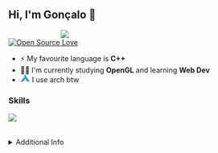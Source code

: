 ## Hi, I'm Gonçalo 👋

<img align='right' src="https://github-readme-stats.vercel.app/api/top-langs/?username=goncrust&layout=compact&theme=blueberry&hide_border=true" width="400">

[![Open Source Love](https://badges.frapsoft.com/os/v1/open-source.png?v=103)](https://github.com/ellerbrock/open-source-badges/)

- ⚡ My favourite language is **C++**
- :man_technologist: I'm currently studying **OpenGL** and learning **Web Dev**
- <img src="https://raw.githubusercontent.com/goncrust/goncrust/main/arch.svg" width="19" height="16"> I use arch btw

### Skills

<img align='left' src="https://skillicons.dev/icons?i=linux,c,cpp,java,py,git,vim,arduino,raspberrypi" width="450">

<br></br>

<details>
  <summary>Additional Info</summary>
  
  - [SchoolProjects](https://github.com/goncrust/SchoolProjects) - to avoid fraud this repo becomes private while a project for evaluation is ongoing
</details>



<!---

[![My Skills](https://skillicons.dev/icons?i=linux,c,cpp,java,py,git,vim,arduino,raspberrypi)](https://skillicons.dev)
<img align='right' src="https://raw.githubusercontent.com/goncrust/goncrust/main/mario.gif" width="230">

### Working on

[![My Skills](https://skillicons.dev/icons?i=blender,docker,gtk,html,js,unreal,kubernetes,bots,sqlite)](https://skillicons.dev)
-->
